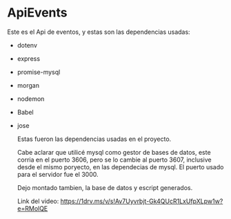 # ApiEvents

Este es el Api de eventos, y estas son las dependencias usadas:

- dotenv
- express
- promise-mysql
- morgan
- nodemon
- Babel
- jose

  Estas fueron las dependencias usadas en el proyecto.

  Cabe aclarar que utilicé mysql como gestor de bases de datos, este corria en el puerto 3606, pero se lo cambie al puerto 3607, inclusive desde el mismo poryecto, en las dependecias de mysql.
  El puerto usado para el servidor fue el 3000.

  Dejo montado tambien, la base de datos y escript generados.

  Link del video: https://1drv.ms/v/s!Av7Uyvrbjt-Gk4QUcR1LxUfpXLpw1w?e=RMolQE
  
